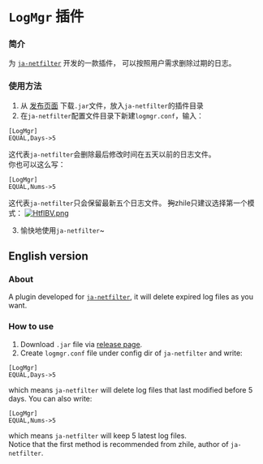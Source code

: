 # `LogMgr` 插件

### 简介
为 [`ja-netfilter`](https://github.com/ja-netfilter/ja-netfilter) 开发的一款插件，
可以按照用户需求删除过期的日志。

### 使用方法
1. 从 [发布页面](https://github.com/RayGicEFL/plugin-logmgr/releases) 下载`.jar`文件，放入`ja-netfilter`的插件目录  
2. 在`ja-netfilter`配置文件目录下新建`logmgr.conf`，输入：
```
[LogMgr]
EQUAL,Days->5
```
这代表`ja-netfilter`会删除最后修改时间在五天以前的日志文件。  
你也可以这么写：

```
[LogMgr]
EQUAL,Nums->5
```
这代表`ja-netfilter`只会保留最新五个日志文件。
~~狗~~zhile只建议选择第一个模式：
[![HtfIBV.png](https://s4.ax1x.com/2022/02/10/HtfIBV.png)](https://imgtu.com/i/HtfIBV)

3. 愉快地使用`ja-netfilter`~

## English version

### About
A plugin developed for [`ja-netfilter`](https://github.com/ja-netfilter/ja-netfilter),
it will delete expired log files as you want.  

### How to use
1. Download `.jar` file via [release page](https://github.com/RayGicEFL/plugin-logmgr/releases).
2. Create `logmgr.conf` file under config dir of `ja-netfilter` and write:
```
[LogMgr]
EQUAL,Days->5
```
which means `ja-netfilter` will delete log files that last modified before 5 days.
You can also write:
```
[LogMgr]
EQUAL,Nums->5
```
which means `ja-netfilter` will keep 5 latest log files.  
Notice that the first method is recommended from zhile, author of `ja-netfilter`.
